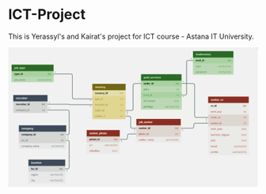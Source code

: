 # ICT-Project
This is Yerassyl's and Kairat's project for ICT course - Astana IT University.

![ERD](ERD_Yera_Kair.png)
